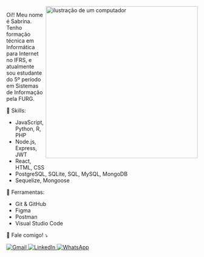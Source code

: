 <img src="https://raw.githubusercontent.com/MicaelliMedeiros/micaellimedeiros/master/image/computer-illustration.png" alt="ilustração de um computador" min-width="400px" max-width="400px" width="400px" align="right">

<p align="left"> 
  Oi!! Meu nome é Sabrina. Tenho formação técnica em Informática para Internet no IFRS, e atualmente sou estudante do 5º período em Sistemas de Informação pela FURG.
</p>

<p align="left">
  🦄 Skills: 
         <ul>
                <li>JavaScript, Python, R, PHP</li>
                <li>Node.js, Express, JWT</li>
                <li>React, HTML, CSS</li>
                <li>PostgreSQL, SQLite, SQL, MySQL, MongoDB</li>
                <li>Sequelize, Mongoose</li>
          </ul>
</p>

<p align="left">
  💼 Ferramentas:
          <ul>
                <li>Git & GitHub</li>
                <li>Figma</li>
                <li>Postman</li>
                <li>Visual Studio Code</li>
            </ul>
</p>

<p align="left">
  💌 Fale comigo! ⤵️
</p>

<p>
                <a href="mailto:sabrina.rf2003@gmail.com" target="_blank">
                    <img src="https://img.shields.io/badge/-Gmail-FF0000?style=flat-square&labelColor=FF0000&logo=gmail&logoColor=white" 
                         alt="Gmail">
                </a>
                <a href="https://www.linkedin.com/in/sabrinaramosdefreitas" target="_blank">
                    <img src="https://img.shields.io/badge/-Linkedin-0e76a8?style=flat-square&logo=Linkedin&logoColor=white" 
                         alt="LinkedIn">
                </a>
                <a href="https://api.whatsapp.com/send?phone=5553981102631" target="_blank">
                    <img src="https://img.shields.io/badge/-WhatsApp-25d366?style=flat-square&labelColor=25d366&logo=whatsapp&logoColor=white" 
                         alt="WhatsApp">
                </a>
</p>
